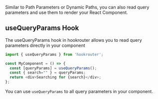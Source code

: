 Similar to Path Parameters or Dynamic Paths, you can also read query parameters and use them to render your React Component.

## useQueryParams Hook

The useQueryParams hook in hookrouter allows you to read query parameters directly in your component

```js
import { useQueryParams } from 'hookrouter';

const MyComponent = () => {
  const [queryParams] = useQueryParams();
  const { search="" } = queryParams;
  return <div>Searching for {search}</div>;
};
```

You can use `useQueryParams` to all query parameters in your component.